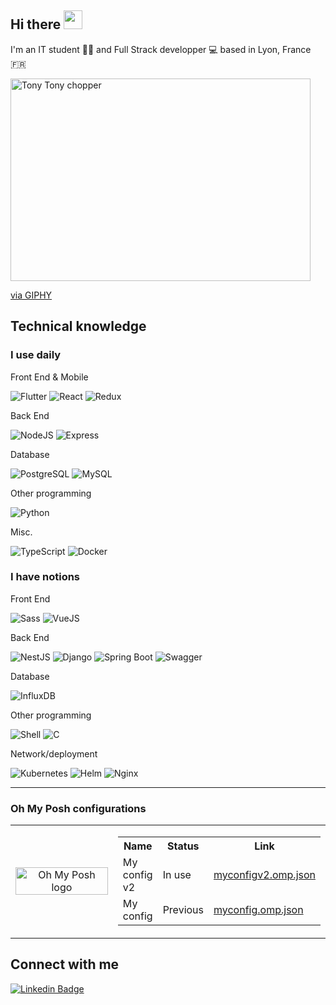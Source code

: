 <h2>Hi there <img src="https://user-images.githubusercontent.com/42378118/110234147-e3259600-7f4e-11eb-95be-0c4047144dea.gif" width="30"></h2>

I'm an IT student 👨‍🎓 and Full Strack developper 💻 based in Lyon, France 🇫🇷

<img src="https://media.giphy.com/media/jG186kNLKs6TS/giphy.gif" width="480" height="324" alt="Tony Tony chopper"></img>
<p><a href="https://giphy.com/gifs/cute-kawaii-jG186kNLKs6TS">via GIPHY</a></p>

<h2> Technical knowledge </h2>

<h3> I use daily </h3>

Front End & Mobile

![Flutter](https://img.shields.io/badge/Flutter-02569B?style=for-the-badge&logo=flutter&logoColor=white)
![React](https://img.shields.io/badge/React-20232A?style=for-the-badge&logo=react&logoColor=61DAFB)
![Redux](https://img.shields.io/badge/Redux-593D88?style=for-the-badge&logo=redux&logoColor=white)

Back End

![NodeJS](https://img.shields.io/badge/Node.js-339933?style=for-the-badge&logo=nodedotjs&logoColor=white)
![Express](https://img.shields.io/badge/Express.js-000000?style=for-the-badge&logo=express&logoColor=white)

Database

![PostgreSQL](https://img.shields.io/badge/PostgreSQL-316192?style=for-the-badge&logo=postgresql&logoColor=white)
![MySQL](https://img.shields.io/badge/MySQL-005C84?style=for-the-badge&logo=mysql&logoColor=white)

Other programming

![Python](https://img.shields.io/badge/Python-FFD43B?style=for-the-badge&logo=python&logoColor=blue)

Misc.

![TypeScript](https://img.shields.io/badge/TypeScript-007ACC?style=for-the-badge&logo=typescript&logoColor=white)
![Docker](https://img.shields.io/badge/Docker-2CA5E0?style=for-the-badge&logo=docker&logoColor=white)

<h3> I have notions </h3>

Front End

![Sass](https://img.shields.io/badge/Sass-CC6699?style=for-the-badge&logo=sass&logoColor=white)
![VueJS](https://img.shields.io/badge/Vue.js-35495E?style=for-the-badge&logo=vuedotjs&logoColor=4FC08D)

Back End

![NestJS](https://img.shields.io/badge/nestjs-E0234E?style=for-the-badge&logo=nestjs&logoColor=white)
![Django](https://img.shields.io/badge/Django-092E20?style=for-the-badge&logo=django&logoColor=green)
![Spring Boot](https://img.shields.io/badge/Spring_Boot-F2F4F9?style=for-the-badge&logo=spring-boot)
![Swagger](https://img.shields.io/badge/Swagger-85EA2D?style=for-the-badge&logo=Swagger&logoColor=white)

Database

![InfluxDB](https://img.shields.io/badge/InfluxDB-22ADF6?style=for-the-badge&logo=InfluxDB&logoColor=white)

Other programming

![Shell](	https://img.shields.io/badge/Shell_Script-121011?style=for-the-badge&logo=gnu-bash&logoColor=white)
![C](https://img.shields.io/badge/C-00599C?style=for-the-badge&logo=c&logoColor=white)

Network/deployment

![Kubernetes](https://img.shields.io/badge/kubernetes-326ce5.svg?&style=for-the-badge&logo=kubernetes&logoColor=white)
![Helm](https://img.shields.io/badge/Helm-0F1689?style=for-the-badge&logo=Helm&labelColor=0F1689)
![Nginx](https://img.shields.io/badge/Nginx-009639?style=for-the-badge&logo=nginx&logoColor=white)

---

<h3>Oh My Posh configurations</h3>

<table>
  <tr>
    <td align="center" width="300">
      <a href="https://ohmyposh.dev/">
        <img 
          style="display: block; 
            margin-left: auto;
            margin-right: auto;
            width: 100%;"
          src="https://raw.githubusercontent.com/jandedobbeleer/oh-my-posh/main/website/static/img/logo.png"
          alt="Oh My Posh logo">
        </img>
      </a>
    </td>
    <td align="center">      
      <table style="margin-left: auto; margin-right: auto;">
        <tr><th>Name</th>           <th>Status</th>      <th>Link</th></tr>
        <tr><td>My config v2</td>   <td>In use</td>       <td><a href="https://gist.github.com/eloibrd/523e7b9d55d99da5f37b26d72b8ebabd"> myconfigv2.omp.json </a></td></tr>
        <tr><td>My config</td>        <td>Previous</td>       <td><a href="https://gist.github.com/eloibrd/9d14411e133053bd64886c7f7f9421a0"> myconfig.omp.json </a></td></tr>
      </table>
    </td>
  </tr>
</table>

<h2 align="left">Connect with me</h2>

[![Linkedin Badge](https://img.shields.io/badge/LinkedIn-0077B5?style=for-the-badge&logo=linkedin&logoColor=white)](https://www.linkedin.com/in/eloi-bernard-42590a196/)

